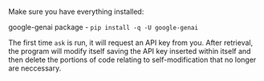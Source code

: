 Make sure you have everything installed:

google-genai package - `pip install -q -U google-genai`

The first time `ask` is run, it will request an API key from you. After retrieval, the program will modify itself saving the API key inserted within itself and then delete the portions of code relating to self-modification that no longer are neccessary. 
